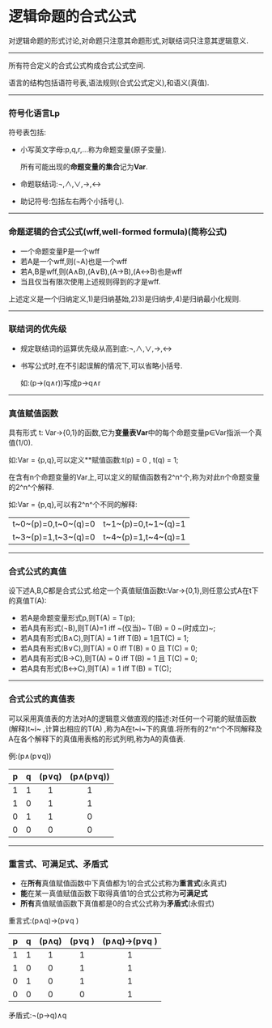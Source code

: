 # 逻辑命题的合式公式

对逻辑命题的形式讨论,对命题只注意其命题形式,对联结词只注意其逻辑意义.

---

所有符合定义的合式公式构成合式公式空间.

语言的结构包括语符号表,语法规则(合式公式定义),和语义(真值).

---

### 符号化语言Lp

符号表包括:

- 小写英文字母:p,q,r,...称为命题变量(原子变量).

  所有可能出现的**命题变量的集合**记为**Var**.

- 命题联结词:¬,∧,∨,→,↔

- 助记符号:包括左右两个小括号(,).


---

### 命题逻辑的合式公式(wff,well-formed formula)(简称**公式**)

- 一个命题变量P是一个wff
- 若A是一个wff,则(¬A)也是一个wff
- 若A,B是wff,则(A∧B),(A∨B),(A→B),(A↔B)也是wff
- 当且仅当有限次使用上述规则得到的才是wff.

上述定义是一个归纳定义,1)是归纳基始,2)3)是归纳步,4)是归纳最小化规则.

---

### 联结词的优先级

- 规定联结词的运算优先级从高到底:¬,∧,∨,→,↔

- 书写公式时,在不引起误解的情况下,可以省略小括号.

  如:(p→(q∧r))写成p→q∧r
---
### 真值赋值函数

具有形式 t: Var→{0,1}的函数,它为**变量表Var**中的每个命题变量p∈Var指派一个真值(1/0).

如:Var = {p,q},可以定义**赋值函数:t(p) = 0 , t(q) = 1;

在含有n个命题变量的Var上,可以定义的赋值函数有2^n^个,称为对此n个命题变量的2^n^个解释.

如:Var = {p,q},可以有2^n^个不同的解释:

|                     |                     |
| :-----------------: | :-----------------: |
| t~0~(p)=0,t~0~(q)=0 | t~1~(p)=0,t~1~(q)=1 |
| t~3~(p)=1,t~3~(q)=0 | t~4~(p)=1,t~4~(q)=1 |

---

### 合式公式的真值

设下述A,B,C都是合式公式.给定一个真值赋值函数t:Var→{0,1},则任意公式A在t下的真值T(A):

- 若A是命题变量形式p,则T(A) = T(p);
- 若A具有形式(¬B),则T(A)=1 iff ~(仅当)~ T(B) = 0 ~(时成立)~;
- 若A具有形式(B∧C),则T(A) = 1 iff T(B) = 1且T(C) = 1;
- 若A具有形式(B∨C),则T(A) = 0 iff T(B) = 0 且 T(C) = 0;
- 若A具有形式(B→C),则T(A) = 0 iff T(B) = 1 且 T(C) = 0;
- 若A具有形式(B↔C),则T(A) = 1 iff T(B) = T(C);

---

### 合式公式的真值表

可以采用真值表的方法对A的逻辑意义做直观的描述:对任何一个可能的赋值函数(解释)t~i~ ,计算出相应的T(A) ,称为A在t~i~下的真值.将所有的2^n^个不同解释及A在各个解释下的真值用表格的形式列明,称为A的真值表.

例:(p∧(p∨q)) 

|  p   |  q   | (p∨q) | (p∧(p∨q)) |
| :--: | :--: | :---: | :-------: |
|  1   |  1   |   1   |     1     |
|  1   |  0   |   1   |     1     |
|  0   |  1   |   1   |     0     |
|  0   |  0   |   0   |     0     |

---

### 重言式、可满足式、矛盾式

- 在**所有**真值赋值函数中下真值都为1的合式公式称为**重言式**(永真式)
- **能**在某一真值赋值函数下取得真值1的合式公式称为**可满足式**
- **所有**真值赋值函数下真值都是0的合式公式称为**矛盾式**(永假式)

重言式:(p∧q)→(p∨q )

|  p   |  q   | (p∧q) | (p∨q ) | (p∧q)→(p∨q ) |
| :--: | :--: | :---: | :----: | :----------: |
|  1   |  1   |   1   |   1    |      1       |
|  1   |  0   |   0   |   1    |      1       |
|  0   |  1   |   0   |   1    |      1       |
|  0   |  0   |   0   |   0    |      1       |

矛盾式:¬(p→q)∧q 